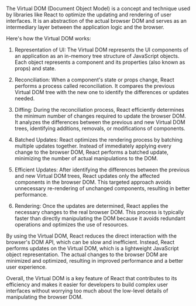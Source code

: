 The Virtual DOM (Document Object Model) is a concept and technique used by libraries like React to optimize the updating and rendering of user interfaces. It is an abstraction of the actual browser DOM and serves as an intermediary layer between the application logic and the browser.

Here's how the Virtual DOM works:

01. Representation of UI: The Virtual DOM represents the UI components of an application as an in-memory tree structure of JavaScript objects. Each object represents a component and its properties (also known as props) and state.

02. Reconciliation: When a component's state or props change, React performs a process called reconciliation. It compares the previous Virtual DOM tree with the new one to identify the differences or updates needed.

03. Diffing: During the reconciliation process, React efficiently determines the minimum number of changes required to update the browser DOM. It analyzes the differences between the previous and new Virtual DOM trees, identifying additions, removals, or modifications of components.

04. Batched Updates: React optimizes the rendering process by batching multiple updates together. Instead of immediately applying every change to the browser DOM, React performs a batched update, minimizing the number of actual manipulations to the DOM.

05. Efficient Updates: After identifying the differences between the previous and new Virtual DOM trees, React updates only the affected components in the browser DOM. This targeted approach avoids unnecessary re-rendering of unchanged components, resulting in better performance.

06. Rendering: Once the updates are determined, React applies the necessary changes to the real browser DOM. This process is typically faster than directly manipulating the DOM because it avoids redundant operations and optimizes the use of resources.

By using the Virtual DOM, React reduces the direct interaction with the browser's DOM API, which can be slow and inefficient. Instead, React performs updates on the Virtual DOM, which is a lightweight JavaScript object representation. The actual changes to the browser DOM are minimized and optimized, resulting in improved performance and a better user experience.

Overall, the Virtual DOM is a key feature of React that contributes to its efficiency and makes it easier for developers to build complex user interfaces without worrying too much about the low-level details of manipulating the browser DOM.